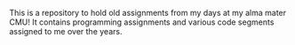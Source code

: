 This is a repository to hold old assignments from my days at my alma mater CMU! It contains programming assignments and various code segments assigned to me over the years. 
